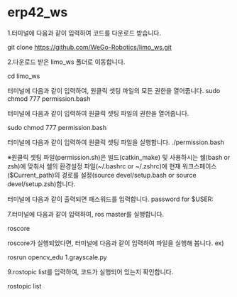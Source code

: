 # erp42_ws

1.터미널에 다음과 같이 입력하여 코드를 다운로드 받습니다.

git clone https://github.com/WeGo-Robotics/limo_ws.git

2.다운로드 받은 limo_ws 폴더로 이동합니다.

cd limo_ws

터미널에 다음과 같이 입력하여, 원클릭 셋팅 파일의 모든 권한을 열어줍니다. sudo chmod 777 permission.bash

터미널에 다음과 같이 입력하여 원클릭 셋팅 파일의 권한을 열어줍니다.

sudo chmod 777 permission.bash

터미널에 다음과 같이 입력하여 원클릭 셋팅 파일을 실행합니다.
./permission.bash

※원클릭 셋팅 파일(permission.sh)은 빌드(catkin_make) 및 사용하시는 쉘(bash or zsh)에 맞춰서 쉘의 환경설정 파일(~/.bashrc or ~/.zshrc)에 현재 워크스페이스($Current_path)의 경로를 설정(source devel/setup.bash or source devel/setup.zsh)합니다.

터미널에 다음과 같이 출력되면 패스워드를 입력합니다.
password for $USER:

7.터미널에 다음과 같이 입력하여, ros master를 실행합니다.

roscore

roscore가 실행되었다면, 터미널에 다음과 같이 입력하여 파일을 실행해 봅니다.
ex)

rosrun opencv_edu 1.grayscale.py

9.rostopic list를 입력하여, 코드가 실행되어 있는지 확인합니다.

rostopic list
